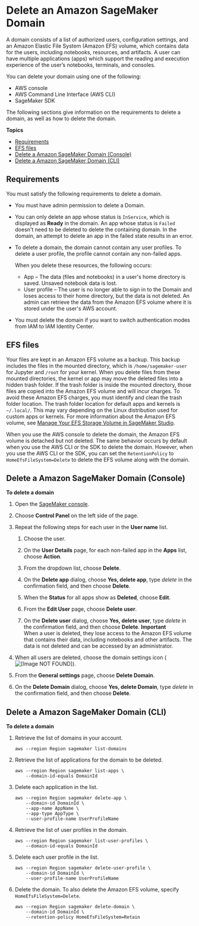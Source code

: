 # Delete an Amazon SageMaker Domain<a name="gs-studio-delete-domain"></a>

A domain consists of a list of authorized users, configuration settings, and an Amazon Elastic File System \(Amazon EFS\) volume, which contains data for the users, including notebooks, resources, and artifacts\. A user can have multiple applications \(apps\) which support the reading and execution experience of the user’s notebooks, terminals, and consoles\. 

You can delete your domain using one of the following:
+ AWS console
+ AWS Command Line Interface \(AWS CLI\)
+ SageMaker SDK

The following sections give information on the requirements to delete a domain, as well as how to delete the domain\.

**Topics**
+ [Requirements](#gs-studio-delete-domain-requirements)
+ [EFS files](#gs-studio-delete-domain-efs)
+ [Delete a Amazon SageMaker Domain \(Console\)](#gs-studio-delete-domain-studio)
+ [Delete a Amazon SageMaker Domain \(CLI\)](#gs-studio-delete-domain-cli)

## Requirements<a name="gs-studio-delete-domain-requirements"></a>

You must satisfy the following requirements to delete a domain\.
+ You must have admin permission to delete a Domain\.
+ You can only delete an app whose status is `InService`, which is displayed as **Ready** in the domain\. An app whose status is `Failed` doesn't need to be deleted to delete the containing domain\. In the domain, an attempt to delete an app in the failed state results in an error\.
+ To delete a domain, the domain cannot contain any user profiles\. To delete a user profile, the profile cannot contain any non\-failed apps\.

  When you delete these resources, the following occurs:
  + App – The data \(files and notebooks\) in a user's home directory is saved\. Unsaved notebook data is lost\.
  + User profile – The user is no longer able to sign in to the Domain and loses access to their home directory, but the data is not deleted\. An admin can retrieve the data from the Amazon EFS volume where it is stored under the user's AWS account\.
+ You must delete the domain if you want to switch authentication modes from IAM to IAM Identity Center\.

## EFS files<a name="gs-studio-delete-domain-efs"></a>

Your files are kept in an Amazon EFS volume as a backup\. This backup includes the files in the mounted directory, which is `/home/sagemaker-user` for Jupyter and `/root` for your kernel\. When you delete files from these mounted directories, the kernel or app may move the deleted files into a hidden trash folder\. If the trash folder is inside the mounted directory, those files are copied into the Amazon EFS volume and will incur charges\. To avoid these Amazon EFS charges, you must identify and clean the trash folder location\. The trash folder location for default apps and kernels is `~/.local/`\. This may vary depending on the Linux distribution used for custom apps or kernels\. For more information about the Amazon EFS volume, see [Manage Your EFS Storage Volume in SageMaker Studio](studio-tasks-manage-storage.md)\.

When you use the AWS console to delete the domain, the Amazon EFS volume is detached but not deleted\. The same behavior occurs by default when you use the AWS CLI or the SDK to delete the domain\. However, when you use the AWS CLI or the SDK, you can set the `RetentionPolicy` to `HomeEfsFileSystem=Delete` to delete the EFS volume along with the domain\.

## Delete a Amazon SageMaker Domain \(Console\)<a name="gs-studio-delete-domain-studio"></a>

**To delete a domain**

1. Open the [SageMaker console](https://console.aws.amazon.com/sagemaker/)\.

1. Choose **Control Panel** on the left side of the page\.

1. Repeat the following steps for each user in the **User name** list\.

   1. Choose the user\.

   1. On the **User Details** page, for each non\-failed app in the **Apps** list, choose **Action**\.

   1. From the dropdown list, choose **Delete**\.

   1. On the **Delete app** dialog, choose **Yes, delete app**, type *delete* in the confirmation field, and then choose **Delete**\.

   1. When the **Status** for all apps show as **Deleted**, choose **Edit**\.

   1. From the **Edit User** page, choose **Delete user**\.

   1. On the **Delete user** dialog, choose **Yes, delete user**, type *delete* in the confirmation field, and then choose **Delete**\.
**Important**  
When a user is deleted, they lose access to the Amazon EFS volume that contains their data, including notebooks and other artifacts\. The data is not deleted and can be accessed by an administrator\.

1. When all users are deleted, choose the domain settings icon \(![\[Image NOT FOUND\]](http://docs.aws.amazon.com/sagemaker/latest/dg/images/icons/Settings_squid.png)\)\.

1. From the **General settings** page, choose **Delete Domain**\.

1. On the **Delete Domain** dialog, choose **Yes, delete Domain**, type *delete* in the confirmation field, and then choose **Delete**\.

## Delete a Amazon SageMaker Domain \(CLI\)<a name="gs-studio-delete-domain-cli"></a>

**To delete a domain**

1. Retrieve the list of domains in your account\.

   ```
   aws --region Region sagemaker list-domains
   ```

1. Retrieve the list of applications for the domain to be deleted\.

   ```
   aws --region Region sagemaker list-apps \
       --domain-id-equals DomainId
   ```

1. Delete each application in the list\.

   ```
   aws --region Region sagemaker delete-app \
       --domain-id DomainId \
       --app-name AppName \
       --app-type AppType \
       --user-profile-name UserProfileName
   ```

1. Retrieve the list of user profiles in the domain\.

   ```
   aws --region Region sagemaker list-user-profiles \
       --domain-id-equals DomainId
   ```

1. Delete each user profile in the list\.

   ```
   aws --region Region sagemaker delete-user-profile \
       --domain-id DomainId \
       --user-profile-name UserProfileName
   ```

1. Delete the domain\. To also delete the Amazon EFS volume, specify `HomeEfsFileSystem=Delete`\.

   ```
   aws --region Region sagemaker delete-domain \
       --domain-id DomainId \
       --retention-policy HomeEfsFileSystem=Retain
   ```